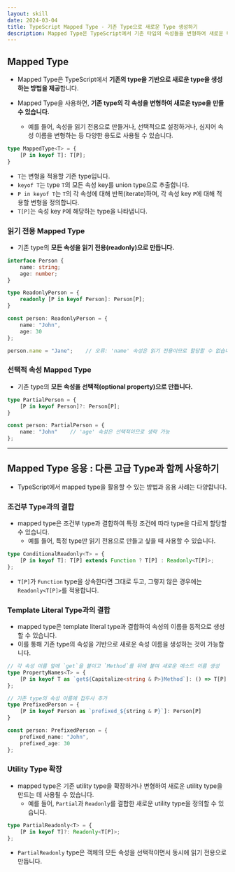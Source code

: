 ```yaml
---
layout: skill
date: 2024-03-04
title: TypeScript Mapped Type - 기존 Type으로 새로운 Type 생성하기
description: Mapped Type은 TypeScript에서 기존 타입의 속성들을 변형하여 새로운 타입을 생성하는 기능입니다.
---
```



## Mapped Type

- Mapped Type은 TypeScript에서 **기존의 type을 기반으로 새로운 type을 생성하는 방법을 제공**합니다.

- Mapped Type을 사용하면, **기존 type의 각 속성을 변형하여 새로운 type을 만들 수 있습니다.**
    - 예를 들어, 속성을 읽기 전용으로 만들거나, 선택적으로 설정하거나, 심지어 속성 이름을 변형하는 등 다양한 용도로 사용될 수 있습니다.

```typescript
type MappedType<T> = {
    [P in keyof T]: T[P];
}
```

- `T`는 변형을 적용할 기존 type입니다.
- `keyof T`는 type `T`의 모든 속성 key를 union type으로 추출합니다.
- `P in keyof T`는 `T`의 각 속성에 대해 반복(iterate)하며, 각 속성 key `P`에 대해 적용할 변형을 정의합니다.
- `T[P]`는 속성 key `P`에 해당하는 type을 나타냅니다.


### 읽기 전용 Mapped Type

- 기존 type의 **모든 속성을 읽기 전용(readonly)으로 만듭니다.**

```typescript
interface Person {
    name: string;
    age: number;
}

type ReadonlyPerson = {
    readonly [P in keyof Person]: Person[P];
}

const person: ReadonlyPerson = {
    name: "John",
    age: 30
};

person.name = "Jane";    // 오류: 'name' 속성은 읽기 전용이므로 할당할 수 없습니다.
```


### 선택적 속성 Mapped Type

- 기존 type의 **모든 속성을 선택적(optional property)으로 만듭니다.**

```typescript
type PartialPerson = {
    [P in keyof Person]?: Person[P];
}

const person: PartialPerson = {
    name: "John"    // 'age' 속성은 선택적이므로 생략 가능
};
```


---


## Mapped Type 응용 : 다른 고급 Type과 함께 사용하기

- TypeScript에서 mapped type을 활용할 수 있는 방법과 응용 사례는 다양합니다.


### 조건부 Type과의 결합

- mapped type은 조건부 type과 결합하여 특정 조건에 따라 type을 다르게 할당할 수 있습니다.
    - 예를 들어, 특정 type만 읽기 전용으로 만들고 싶을 때 사용할 수 있습니다.

```typescript
type ConditionalReadonly<T> = {
    [P in keyof T]: T[P] extends Function ? T[P] : Readonly<T[P]>;
};
```

- `T[P]`가 `Function` type을 상속한다면 그대로 두고, 그렇지 않은 경우에는 `Readonly<T[P]>`를 적용합니다.


### Template Literal Type과의 결합

- mapped type은 template literal type과 결합하여 속성의 이름을 동적으로 생성할 수 있습니다.
- 이를 통해 기존 type의 속성을 기반으로 새로운 속성 이름을 생성하는 것이 가능합니다.

```typescript
// 각 속성 이름 앞에 `get`을 붙이고 `Method`를 뒤에 붙여 새로운 메소드 이름 생성
type PropertyNames<T> = {
    [P in keyof T as `get${Capitalize<string & P>}Method`]: () => T[P]
};
```

```typescript
// 기존 type의 속성 이름에 접두사 추가
type PrefixedPerson = {
    [P in keyof Person as `prefixed_${string & P}`]: Person[P]
}

const person: PrefixedPerson = {
    prefixed_name: "John",
    prefixed_age: 30
};
```


### Utility Type 확장

- mapped type은 기존 utility type을 확장하거나 변형하여 새로운 utility type을 만드는 데 사용될 수 있습니다.
    - 예를 들어, `Partial`과 `Readonly`를 결합한 새로운 utility type을 정의할 수 있습니다.

```typescript
type PartialReadonly<T> = {
    [P in keyof T]?: Readonly<T[P]>;
};
```

- `PartialReadonly` type은 객체의 모든 속성을 선택적이면서 동시에 읽기 전용으로 만듭니다.

